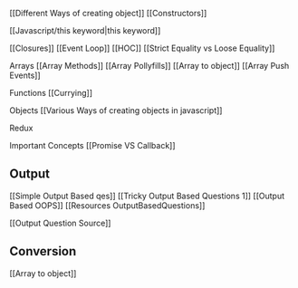 [[Different Ways of creating object]]
[[Constructors]]

[[Javascript/this keyword|this keyword]]

[[Closures]]
[[Event Loop]]
[[HOC]]
[[Strict Equality vs Loose Equality]]



Arrays
[[Array Methods]]
[[Array Pollyfills]]
[[Array to object]]
[[Array Push Events]]

Functions
[[Currying]]

Objects
[[Various Ways of creating objects in javascript]]

Redux



Important Concepts
[[Promise VS Callback]]
## Output
[[Simple Output Based qes]]
[[Tricky Output Based Questions 1]]
[[Output Based OOPS]]
[[Resources OutputBasedQuestions]]

[[Output Question Source]]
## Conversion 
[[Array to object]]
